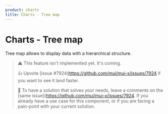 ```yaml
---
product: charts
title: Charts - Tree map
---
```


# Charts - Tree map

<p class='description'>Tree map allows to display data with a hierarchical structure.</p>

> ⚠️ This feature isn't implemented yet. It's coming.
>
> 👍 Upvote [issue #7924(https://github.com/mui/mui-x/issues/7924 if you want to see it land faster.
>
> 💬 To have a solution that solves your needs, leave a comments on the [same issue](https://github.com/mui/mui-x/issues/7924.
> If you already have a use case for this component, or if you are facing a pain-point with your current solution.
